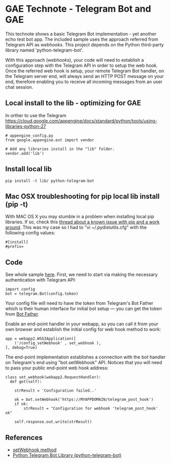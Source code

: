 # GAE Technote - Telegram Bot and GAE

This technote shows a basic Telegram Bot implementation - yet another echo test bot app. The included sample uses the approach referred from Telegram API as *webhooks*. This project depends on the Python third-party library named 'python-telegram-bot'.

With this approach (*webhooks*), your code will need to establish a configuration step with the Telegram API in order to setup the web hook. Once the referred web hook is setup, your remote Telegram Bot handler, on the Telegram server end, will always send an HTTP POST message on your end, therefore enabling you to receive all incoming messages from an user chat session.

## Local install to the lib - optimizing for GAE

In orther to use the Telegram
https://cloud.google.com/appengine/docs/standard/python/tools/using-libraries-python-27

```
# appengine_config.py
from google.appengine.ext import vendor

# Add any libraries install in the "lib" folder.
vendor.add('lib')
```

## Install local lib

```
pip install -t lib/ python-telegram-bot
```

## Mac OSX troubleshooting for pip local lib install (pip -t)

With MAC OS X you may stumble in a problem when installing local pip libraries. If so, check this [thread about a known issue with pip and a work around](https://stackoverflow.com/questions/24257803/distutilsoptionerror-must-supply-either-home-or-prefix-exec-prefix-not-both). This was my case so I had to "vi ~/.pydistutils.cfg" with the following config values:

```
#[install]
#prefix=
```

## Code

See whole sample [here](https://github.com/taboca/gae-telegram-bot-simple/blob/master/telegram-python.py). First, we need to start via making the necessary authentication with Telegram API:

```
import config
bot = telegram.Bot(config.token)
```

Your config file will need to have the token from Telegram's Bot Father which is their human interface for initial bot setup — you can get the token from [Bot Father](https://telegram.me/BotFather).

Enable an end-point handler in your webapp, so you can call it from your own browser and establish the initial config for web hook method to work:

```
app = webapp2.WSGIApplication([
    ('/config_setWebhook' , set_webhook ),
], debug=True)
```

The end-point implementation establishes a connection with the bot handler on Telegram's end using "bot.setWebhook" API. Notices that you will need to pass your public end-point web hook address:

```
class set_webhook(webapp2.RequestHandler):
  def get(self):

    strResult = 'Configuration failed..'

    ok = bot.setWebhook('https://MYAPPDOMAIN/telegram_post_hook')
    if ok:
        strResult = "Configuration for webhook 'telegram_post_hook' ok"

    self.response.out.write(strResult)
```

## References

* [setWebhook method](https://core.telegram.org/bots/api#setwebhook)
* [Python Telegram Bot Library (python-telegram-bot)](https://github.com/python-telegram-bot/python-telegram-bot)
